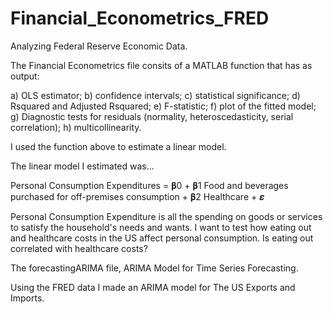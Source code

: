 # Financial_Econometrics_FRED

Analyzing Federal Reserve Economic Data.

The Financial Econometrics file consits of a MATLAB function that has as output:

a) OLS estimator;
b) confidence intervals;
c) statistical significance;
d) Rsquared and Adjusted Rsquared;
e) F-statistic;
f) plot of the fitted model;
g) Diagnostic tests for residuals (normality, heteroscedasticity, serial correlation); h) multicollinearity.

I used the function above to estimate a linear model.

The linear model I estimated was...

Personal Consumption Expenditures = 𝛃0 + 𝛃1 Food and beverages purchased for off-premises consumption + 𝛃2 Healthcare + 𝜺
     
Personal Consumption Expenditure is all the spending on goods or services to satisfy the household's needs and wants. I want to test how eating out and healthcare costs in the US affect personal consumption. Is eating out correlated with healthcare costs? 

The forecastingARIMA file, ARIMA Model for Time Series Forecasting.

Using the FRED data I made an ARIMA model for The US Exports and Imports. 
